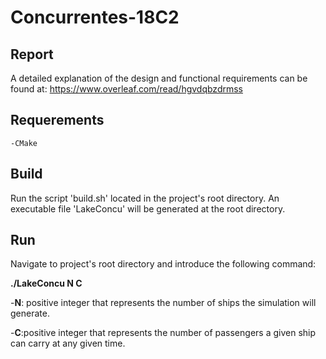# Concurrentes-18C2

## Report

A detailed explanation of the design and functional requirements can be found at: https://www.overleaf.com/read/hgvdqbzdrmss

## Requerements

	-CMake

## Build

Run the script 'build.sh' located in the project's root directory. An executable file 'LakeConcu' will be generated at the root directory.

## Run

Navigate to project's root directory and introduce the following command:

  **./LakeConcu N C**

  -**N**: positive integer that represents the number of ships the simulation will generate.
  
  -**C**:positive integer that represents the number of passengers a given ship can carry at any given time.
